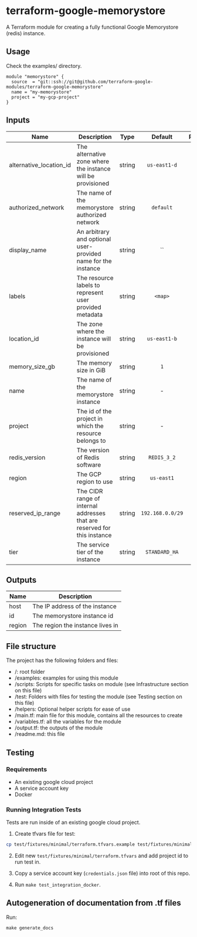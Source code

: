 # terraform-google-memorystore

A Terraform module for creating a fully functional Google Memorystore (redis) instance.

## Usage

Check the examples/ directory.

```hcl
module "memorystore" {
  source  = "git::ssh://git@github.com/terraform-google-modules/terraform-google-memorystore"
  name = "my-memorystore"
  project = "my-gcp-project"
}
```

[^]: (autogen_docs_start)


## Inputs

| Name | Description | Type | Default | Required |
|------|-------------|:----:|:-----:|:-----:|
| alternative_location_id | The alternative zone where the instance will be provisioned | string | `us-east1-d` | no |
| authorized_network | The name of the memorystore authorized network | string | `default` | no |
| display_name | An arbitrary and optional user-provided name for the instance | string | `` | no |
| labels | The resource labels to represent user provided metadata | string | `<map>` | no |
| location_id | The zone where the instance will be provisioned | string | `us-east1-b` | no |
| memory_size_gb | The memory size in GiB | string | `1` | no |
| name | The name of the memorystore instance | string | - | yes |
| project | The id of the project in which the resource belongs to | string | - | yes |
| redis_version | The version of Redis software | string | `REDIS_3_2` | no |
| region | The GCP region to use | string | `us-east1` | no |
| reserved_ip_range | The CIDR range of internal addresses that are reserved for this instance | string | `192.168.0.0/29` | no |
| tier | The service tier of the instance | string | `STANDARD_HA` | no |

## Outputs

| Name | Description |
|------|-------------|
| host | The IP address of the instance |
| id | The memorystore instance id |
| region | The region the instance lives in |

[^]: (autogen_docs_end)

## File structure

The project has the following folders and files:

- /: root folder
- /examples: examples for using this module
- /scripts: Scripts for specific tasks on module (see Infrastructure section on this file)
- /test: Folders with files for testing the module (see Testing section on this file)
- /helpers: Optional helper scripts for ease of use
- /main.tf: main file for this module, contains all the resources to create
- /variables.tf: all the variables for the module
- /output.tf: the outputs of the module
- /readme.md: this file

## Testing

### Requirements

- An existing google cloud project
- A service account key
- Docker

### Running Integration Tests

Tests are run inside of an existing google cloud project.

1. Create tfvars file for test:

```sh
cp test/fixtures/minimal/terraform.tfvars.example test/fixtures/minimal/terraform.tfvars
```

2. Edit new `test/fixtures/minimal/terraform.tfvars` and add project id to run test in.

3. Copy a service account key (`credentials.json` file) into root of this repo.

4. Run `make test_integration_docker`.

## Autogeneration of documentation from .tf files

Run:

```
make generate_docs
```
